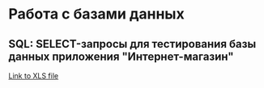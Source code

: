 # Работа с базами данных

## SQL: SELECT-запросы для тестирования базы данных приложения "Интернет-магазин"
[Link to XLS file](https://docs.google.com/spreadsheets/d/15N8EZS1zXELR2Wn3f2V6mnG15X5d6mzwvmeiYOZMz8g/edit?gid=0#gid=0)
